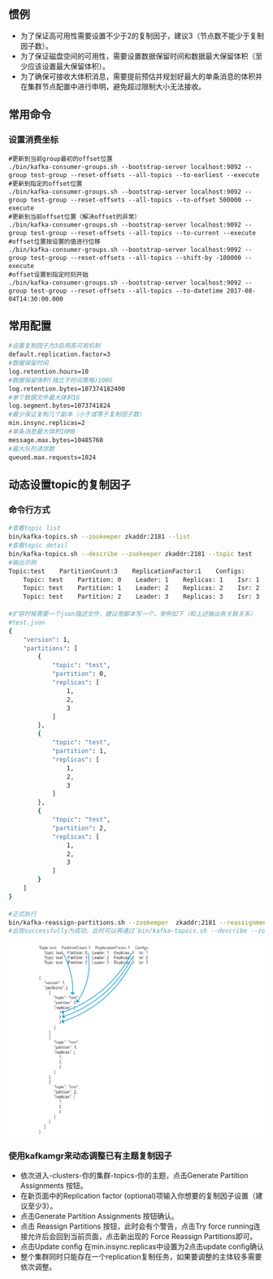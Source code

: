 ## 惯例

* 为了保证高可用性需要设置不少于2的复制因子，建议3（节点数不能少于复制因子数）。
* 为了保证磁盘空间的可用性，需要设置数据保留时间和数据最大保留体积（至少应该设置最大保留体积）。
* 为了确保可接收大体积消息，需要提前预估并规划好最大的单条消息的体积并在集群节点配置中进行申明，避免超过限制大小无法接收。

## 常用命令

### 设置消费坐标

```
#更新到当前group最初的offset位置
./bin/kafka-consumer-groups.sh --bootstrap-server localhost:9092 --group test-group --reset-offsets --all-topics --to-earliest --execute
#更新到指定的offset位置
./bin/kafka-consumer-groups.sh --bootstrap-server localhost:9092 --group test-group --reset-offsets --all-topics --to-offset 500000 --execute
#更新到当前offset位置（解决offset的异常）
./bin/kafka-consumer-groups.sh --bootstrap-server localhost:9092 --group test-group --reset-offsets --all-topics --to-current --execute
#offset位置按设置的值进行位移
./bin/kafka-consumer-groups.sh --bootstrap-server localhost:9092 --group test-group --reset-offsets --all-topics --shift-by -100000 --execute
#offset设置到指定时刻开始
./bin/kafka-consumer-groups.sh --bootstrap-server localhost:9092 --group test-group --reset-offsets --all-topics --to-datetime 2017-08-04T14:30:00.000
```

## 常用配置

```bash
#设置复制因子为3启用高可用机制
default.replication.factor=3
#数据保留时间
log.retention.hours=10
#数据保留体积(独立于时间策略)100G
log.retention.bytes=107374182400
#单个数据文件最大体积1G
log.segment.bytes=1073741824
#最少保证复制几个副本（小于或等于复制因子数）
min.insync.replicas=2
#单条消息最大体积10MB
message.max.bytes=10485760
#最大队列请求数
queued.max.requests=1024
```

## 动态设置topic的复制因子

### 命令行方式

```bash
#查看topic list
bin/kafka-topics.sh --zookeeper zkaddr:2181 --list
#查看topic detail
bin/kafka-topics.sh --describe --zookeeper zkaddr:2181 --topic test
#输出示例
Topic:test    PartitionCount:3    ReplicationFactor:1    Configs:
    Topic: test    Partition: 0    Leader: 1    Replicas: 1    Isr: 1
    Topic: test    Partition: 1    Leader: 2    Replicas: 2    Isr: 2
    Topic: test    Partition: 2    Leader: 3    Replicas: 3    Isr: 3

#扩容时候需要一个json描述文件，建议用脚本写一个，举例如下（和上述输出有关联关系）
#test.json
{
    "version": 1,
    "partitions": [
        {
            "topic": "test",
            "partition": 0,
            "replicas": [
                1,
                2,
                3
            ]
        },
        {
            "topic": "test",
            "partition": 1,
            "replicas": [
                1,
                2,
                3
            ]
        },
        {
            "topic": "test",
            "partition": 2,
            "replicas": [
                1,
                2,
                3
            ]
        }
    ]
}

#正式执行
bin/kafka-reassign-partitions.sh --zookeeper  zkaddr:2181 --reassignment-json-file test.json --execute
#出现successfully为成功，此时可以再通过`bin/kafka-topics.sh --describe --zookeeper zkaddr:2181 --topic test`查看详情
```

![image.png](assets/image-20211009130554-h2npdjn.png)

### 使用kafkamgr来动态调整已有主题复制因子

* 依次进入-clusters-你的集群-topics-你的主题，点击Generate Partition Assignments 按钮。
* 在新页面中的Replication factor (optional)项输入你想要的复制因子设置（建议至少3）。
* 点击Generate Partition Assignments 按钮确认。
* 点击  Reassign Partitions 按钮，此时会有个警告，点击Try force running连接允许后会回到当前页面，点击新出现的 Force Reassign Partitions即可。
* 点击Update config 在min.insync.replicas中设置为2点击update config确认
* 整个集群同时只能存在一个replication复制任务，如果要调整的主体较多需要依次调整。